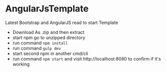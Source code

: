 # AngularJsTemplate
Latest Bootstrap and AngularJS read to start Template
* Download As .zip and then extract
* start npm go to unzipped directory
* run command `npm install`
* run command `gulp dev` 
* start second npm in another cmd/cli 
* run command `npm start` and visit http://localhost:8080 to confirm if it's working 
